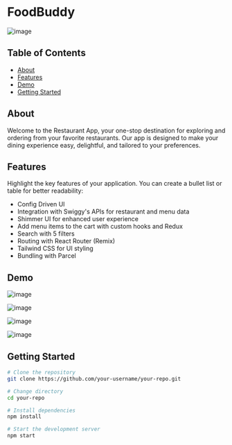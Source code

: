 # FoodBuddy

![image](https://github.com/shrey02/FoodBuddy/assets/63815222/29adb584-2f6a-43a6-aed1-a7fa81871ac9)


## Table of Contents

- [About](#about)
- [Features](#features)
- [Demo](#demo)
- [Getting Started](#getting-started)

## About

Welcome to the Restaurant App, your one-stop destination for exploring and ordering from your favorite restaurants. Our app is designed to make your dining experience easy, delightful, and tailored to your preferences.

## Features

Highlight the key features of your application. You can create a bullet list or table for better readability:

- Config Driven UI
- Integration with Swiggy's APIs for restaurant and menu data
- Shimmer UI for enhanced user experience
- Add menu items to the cart with custom hooks and Redux
- Search with 5 filters
- Routing with React Router (Remix)
- Tailwind CSS for UI styling
- Bundling with Parcel

## Demo

![image](https://github.com/shrey02/FoodBuddy/assets/63815222/244ad91c-9de3-4add-89a1-375b1ce8ff51)

![image](https://github.com/shrey02/FoodBuddy/assets/63815222/236671b7-2f4c-410c-a826-1dfb0984c282)

![image](https://github.com/shrey02/FoodBuddy/assets/63815222/22db2b0b-8d18-4050-80ea-ae7275972310)

![image](https://github.com/shrey02/FoodBuddy/assets/63815222/168266f2-1be7-4fcd-8ddb-779ece8dfee1)


## Getting Started

```bash
# Clone the repository
git clone https://github.com/your-username/your-repo.git

# Change directory
cd your-repo

# Install dependencies
npm install

# Start the development server
npm start




